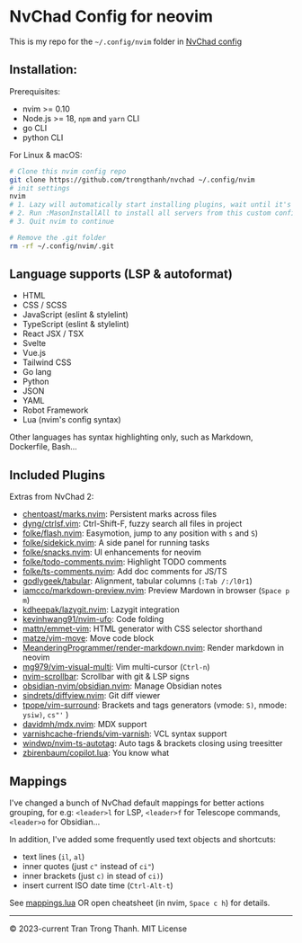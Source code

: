 NvChad Config for neovim
========================

This is my repo for the `~/.config/nvim` folder in [NvChad config](https://nvchad.com/docs/config/walkthrough#custom_config)

## Installation:

Prerequisites: 

- nvim >= 0.10
- Node.js >= 18, `npm` and `yarn` CLI
- go CLI
- python CLI

For Linux & macOS:

```bash
# Clone this nvim config repo
git clone https://github.com/trongthanh/nvchad ~/.config/nvim
# init settings
nvim
# 1. Lazy will automatically start installing plugins, wait until it's done
# 2. Run :MasonInstallAll to install all servers from this custom config
# 3. Quit nvim to continue

# Remove the .git folder
rm -rf ~/.config/nvim/.git
```

## Language supports (LSP & autoformat)

- HTML
- CSS / SCSS
- JavaScript (eslint & stylelint)
- TypeScript (eslint & stylelint)
- React JSX / TSX
- Svelte
- Vue.js
- Tailwind CSS
- Go lang
- Python
- JSON
- YAML
- Robot Framework
- Lua (nvim's config syntax)

Other languages has syntax highlighting only, such as Markdown, Dockerfile, Bash...

## Included Plugins

Extras from NvChad 2:

- [chentoast/marks.nvim](https://github.com/chentoast/marks.nvim): Persistent marks across files
- [dyng/ctrlsf.vim](https://github.com/dyng/ctrlsf.vim): Ctrl-Shift-F, fuzzy search all files in project
- [folke/flash.nvim](https://github.com/folke/flash.nvim): Easymotion, jump to any position with `s` and `S`)
- [folke/sidekick.nvim](https://github.com/folke/sidekick.nvim): A side panel for running tasks
- [folke/snacks.nvim](https://github.com/folke/snacks.nvim): UI enhancements for neovim
- [folke/todo-comments.nvim](https://github.com/folke/todo-comments.nvim): Highlight TODO comments
- [folke/ts-comments.nvim](https://github.com/folke/ts-comments.nvim): Add doc comments for JS/TS
- [godlygeek/tabular](https://github.com/godlygeek/tabular): Alignment, tabular columns (`:Tab /:/l0r1`)
- [iamcco/markdown-preview.nvim](https://github.com/iamcco/markdown-preview.nvim): Preview Mardown in browser (`Space p m`)
- [kdheepak/lazygit.nvim](https://github.com/kdheepak/lazygit.nvim): Lazygit integration
- [kevinhwang91/nvim-ufo](https://github.com/kevinhwang91/nvim-ufo): Code folding
- [mattn/emmet-vim](https://github.com/mattn/emmet-vim): HTML generator with CSS selector shorthand
- [matze/vim-move](https://github.com/matze/vim-move): Move code block
- [MeanderingProgrammer/render-markdown.nvim](https://github.com/MeanderingProgrammer/render-markdown.nvim): Render markdown in neovim
- [mg979/vim-visual-multi](https://github.com/mg979/vim-visual-multi): Vim multi-cursor (`Ctrl-n`)
- [nvim-scrollbar](https://github.com/petertriho/nvim-scrollbar): Scrollbar with git & LSP signs
- [obsidian-nvim/obsidian.nvim](https://github.com/obsidian-nvim/obsidian.nvim): Manage Obsidian notes
- [sindrets/diffview.nvim](https://github.com/sindrets/diffview.nvim): Git diff viewer
- [tpope/vim-surround](https://github.com/tpope/vim-surround): Brackets and tags generators (vmode: `S)`, nmode: `ysiw)`, `cs"'` )
- [davidmh/mdx.nvim](https://github.com/davidmh/mdx.nvim): MDX support
- [varnishcache-friends/vim-varnish](https://github.com/varnishcache-friends/vim-varnish): VCL syntax support
- [windwp/nvim-ts-autotag](https://github.com/windwp/nvim-ts-autotag): Auto tags & brackets closing using treesitter
- [zbirenbaum/copilot.lua](https://github.com/zbirenbaum/copilot.lua): You know what

## Mappings

I've changed a bunch of NvChad default mappings for better actions grouping, for e.g: `<leader>l` for LSP, `<leader>f` for Telescope commands, `<leader>o` for Obsidian...

In addition, I've added some frequently used text objects and shortcuts:

- text lines (`il`, `al`)
- inner quotes (just `c"` instead of `ci"`)
- inner brackets (just `c)` in stead of `ci)`)
- insert current ISO date time (`Ctrl-Alt-t`)

See [mappings.lua](./mappings.lua) OR open cheatsheet (in nvim, `Space c h`) for details.

---
© 2023-current Tran Trong Thanh. MIT License
